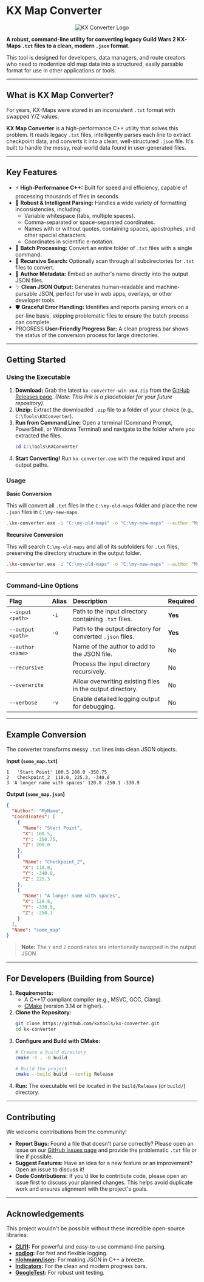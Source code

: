 ﻿# KX Map Converter

<p align="center">
  <img src="data/images/kxconverter_logo.png" alt="KX Converter Logo">
</p>

**A robust, command-line utility for converting legacy Guild Wars 2 KX-Maps `.txt` files to a clean, modern `.json` format.**

This tool is designed for developers, data managers, and route creators who need to modernize old map data into a structured, easily parsable format for use in other applications or tools.

---

## What is KX Map Converter?

For years, KX-Maps were stored in an inconsistent `.txt` format with swapped Y/Z values.

**KX Map Converter** is a high-performance C++ utility that solves this problem. It reads legacy `.txt` files, intelligently parses each line to extract checkpoint data, and converts it into a clean, well-structured `.json` file. It's built to handle the messy, real-world data found in user-generated files.  

---

## Key Features

*   ⚡️ **High-Performance C++:** Built for speed and efficiency, capable of processing thousands of files in seconds.
*   🧠 **Robust & Intelligent Parsing:** Handles a wide variety of formatting inconsistencies, including:
    *   Variable whitespace (tabs, multiple spaces).
    *   Comma-separated or space-separated coordinates.
    *   Names with or without quotes, containing spaces, apostrophes, and other special characters.
    *   Coordinates in scientific e-notation.
*   📂 **Batch Processing:** Convert an entire folder of `.txt` files with a single command.
*   🔄 **Recursive Search:** Optionally scan through all subdirectories for `.txt` files to convert.
*   📝 **Author Metadata:** Embed an author's name directly into the output JSON files.
*   ✨ **Clean JSON Output:** Generates human-readable and machine-parsable JSON, perfect for use in web apps, overlays, or other developer tools.
*   🛡️ **Graceful Error Handling:** Identifies and reports parsing errors on a per-line basis, skipping problematic files to ensure the batch process can complete.
*   PROGRESS **User-Friendly Progress Bar:** A clean progress bar shows the status of the conversion process for large directories.

---

## Getting Started

### Using the Executable

1.  **Download:** Grab the latest `kx-converter-win-x64.zip` from the [GitHub Releases page](https://github.com/kxtools/kx-converter/releases). *(Note: This link is a placeholder for your future repository)*.
2.  **Unzip:** Extract the downloaded `.zip` file to a folder of your choice (e.g., `C:\Tools\KXConverter`).
3.  **Run from Command Line:** Open a terminal (Command Prompt, PowerShell, or Windows Terminal) and navigate to the folder where you extracted the files.
    ```powershell
    cd C:\Tools\KXConverter
    ```
4.  **Start Converting!** Run `kx-converter.exe` with the required input and output paths.

### Usage

**Basic Conversion**

This will convert all `.txt` files in the `C:\my-old-maps` folder and place the new `.json` files in `C:\my-new-maps`.

```bash
.\kx-converter.exe -i "C:\my-old-maps" -o "C:\my-new-maps" --author "MyName"
```

**Recursive Conversion**

This will search `C:\my-old-maps` and all of its subfolders for `.txt` files, preserving the directory structure in the output folder.

```bash
.\kx-converter.exe -i "C:\my-old-maps" -o "C:\my-new-maps" --author "MyName" --recursive
```

---

### Command-Line Options

| Flag | Alias | Description | Required |
| :--- | :--- | :--- | :--- |
| `--input <path>` | `-i` | Path to the input directory containing `.txt` files. | **Yes** |
| `--output <path>` | `-o` | Path to the output directory for converted `.json` files. | **Yes** |
| `--author <name>` | | Name of the author to add to the JSON file. | No |
| `--recursive` | | Process the input directory recursively. | No |
| `--overwrite` | | Allow overwriting existing files in the output directory. | No |
| `--verbose` | `-v` | Enable detailed logging output for debugging. | No |

---

## Example Conversion

The converter transforms messy `.txt` lines into clean JSON objects.

**Input (`some_map.txt`)**
```
1	'Start Point' 100.5 200.0 -350.75
2   Checkpoint_2  110.0, 225.3, -340.0
3 'A longer name with spaces' 120.8 -250.1 -330.9
```

**Output (`some_map.json`)**
```json
{
  "Author": "MyName",
  "Coordinates": [
    {
      "Name": "Start Point",
      "X": 100.5,
      "Y": -350.75,
      "Z": 200.0
    },
    {
      "Name": "Checkpoint_2",
      "X": 110.0,
      "Y": -340.0,
      "Z": 225.3
    },
    {
      "Name": "A longer name with spaces",
      "X": 120.8,
      "Y": -330.9,
      "Z": -250.1
    }
  ],
  "Name": "some_map"
}
```
> **Note:** The `Y` and `Z` coordinates are intentionally swapped in the output JSON.

---

## For Developers (Building from Source)

1.  **Requirements:**
    *   A C++17 compliant compiler (e.g., MSVC, GCC, Clang).
    *   [CMake](https://cmake.org/download/) (version 3.14 or higher).
2.  **Clone the Repository:**
    ```bash
    git clone https://github.com/kxtools/kx-converter.git
    cd kx-converter
    ```
3.  **Configure and Build with CMake:**
    ```bash
    # Create a build directory
    cmake -S . -B build

    # Build the project
    cmake --build build --config Release
    ```
4.  **Run:** The executable will be located in the `build/Release` (or `build/`) directory.

---

## Contributing

We welcome contributions from the community!

*   **Report Bugs:** Found a file that doesn't parse correctly? Please open an issue on our [GitHub Issues page](https://github.com/kxtools/kx-converter/issues) and provide the problematic `.txt` file or line if possible.
*   **Suggest Features:** Have an idea for a new feature or an improvement? Open an issue to discuss it!
*   **Code Contributions:** If you'd like to contribute code, please open an issue first to discuss your planned changes. This helps avoid duplicate work and ensures alignment with the project's goals.

---

## Acknowledgements

This project wouldn't be possible without these incredible open-source libraries:

*   **[CLI11](https://github.com/CLIUtils/CLI11):** For powerful and easy-to-use command-line parsing.
*   **[spdlog](https://github.com/gabime/spdlog):** For fast and flexible logging.
*   **[nlohmann/json](https://github.com/nlohmann/json):** For making JSON in C++ a breeze.
*   **[Indicators](https://github.com/p-ranav/indicators):** For the clean and modern progress bars.
*   **[GoogleTest](https://github.com/google/googletest):** For robust unit testing.